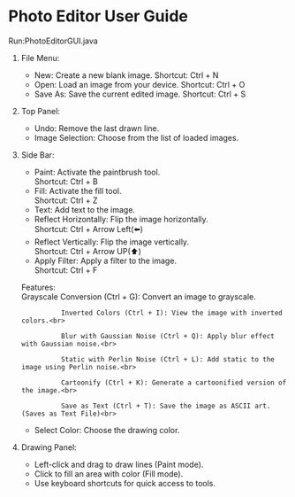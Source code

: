 
# Photo Editor User Guide
Run:PhotoEditorGUI.java
1. File Menu:
   - New: Create a new blank image.
     Shortcut: Ctrl + N
   - Open: Load an image from your device.
     Shortcut: Ctrl + O
   - Save As: Save the current edited image.
     Shortcut: Ctrl + S

2. Top Panel:
   - Undo: Remove the last drawn line.
   - Image Selection: Choose from the list of loaded images.

3. Side Bar:
   - Paint: Activate the paintbrush tool.<br>
     Shortcut: Ctrl + B<br>
   - Fill: Activate the fill tool.<br>
     Shortcut: Ctrl + Z<br>
   - Text: Add text to the image.<br>
   - Reflect Horizontally: Flip the image horizontally.<br>
     	 Shortcut: Ctrl + Arrow Left(⬅️)<br>
   - Reflect Vertically: Flip the image vertically.<br>
     Shortcut: Ctrl + Arrow UP(⬆️)<br>
   - Apply Filter: Apply a filter to the image.<br>
     Shortcut: Ctrl + F<br>
     
    Features: <br>
                 Grayscale Conversion (Ctrl + G): Convert an image to grayscale.<br>
                 
                 Inverted Colors (Ctrl + I): View the image with inverted colors.<br>
   
                 Blur with Gaussian Noise (Ctrl + Q): Apply blur effect with Gaussian noise.<br>
   
                 Static with Perlin Noise (Ctrl + L): Add static to the image using Perlin noise.<br>
   
                 Cartoonify (Ctrl + K): Generate a cartoonified version of the image.<br>
   
                 Save as Text (Ctrl + T): Save the image as ASCII art.(Saves as Text File)<br>
   
   - Select Color: Choose the drawing color.

5. Drawing Panel:
   - Left-click and drag to draw lines (Paint mode).
   - Click to fill an area with color (Fill mode).
   - Use keyboard shortcuts for quick access to tools.

  
